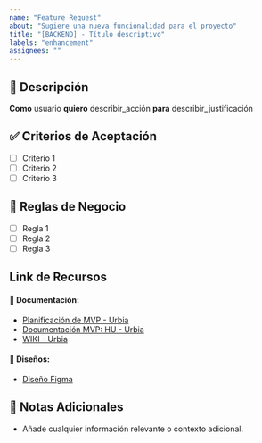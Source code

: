```yaml
---
name: "Feature Request"
about: "Sugiere una nueva funcionalidad para el proyecto"
title: "[BACKEND] - Título descriptivo"
labels: "enhancement"
assignees: ""
---
```


## 📌 Descripción
**Como** usuario **quiero** describir_acción **para** describir_justificación  

## ✅ Criterios de Aceptación
- [ ] Criterio 1
- [ ] Criterio 2
- [ ] Criterio 3

## 🎯 Reglas de Negocio
- [ ] Regla 1
- [ ] Regla 2
- [ ] Regla 3

## Link de Recursos
#### 📂 Documentación:
* [Planificación de MVP - Urbia](https://docs.google.com/document/d/1NPT_RxGBoXXna49FH9uY8Ww76XYuMYx7F4WhJF3BptI/edit?usp=sharing)
* [Documentación MVP: HU - Urbia](https://docs.google.com/document/d/1QYpMNNTkodzCA1NQFGr-vWD-Dk9g27rwCXt_A9qPxb8/edit?usp=sharing)
* [WIKI - Urbia](https://github.com/No-Country-simulation/s21-19-t-webapp/wiki)
#### 🎨 Diseños:
* [Diseño Figma](https://www.figma.com/design/NoP3UTmNAwFsjzckY82wNS/equipo-s21-19-t-webapp?node-id=21-2&m=dev&t=JSDBpgEFWdPmt6YS-1)

## 📝 Notas Adicionales
- Añade cualquier información relevante o contexto adicional.
